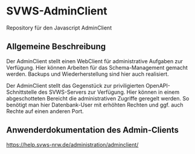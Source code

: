 # SVWS-AdminClient

Repository für den Javascript AdminClient

## Allgemeine Beschreibung

Der AdminClient stellt einen WebClient für administrative Aufgaben zur Verfügung.
Hier können Arbeiten für das Schema-Management gemacht werden.
Backups und Wiederherstellung sind hier auch realisiert.

Der AdminClient stellt das Gegenstück zur priviligierten OpenAPI-Schnittstelle des SVWS-Servers zur Verfügung. Hier können in einem abgeschotteten Bereicht die administrativen Zugriffe geregelt werden.
So benötigt man hier Datenbank-User mit erhöhten Rechten und ggf. auch Rechte auf einen anderen Port.

## Anwenderdokumentation des Admin-Clients

https://help.svws-nrw.de/administration/adminclient/

